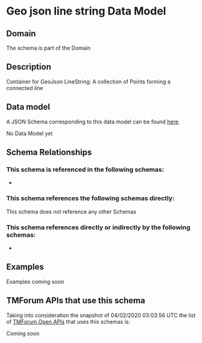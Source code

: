 # Geo json line string Data Model

## Domain

The  schema is part of the  Domain

## Description

Container for GeoJson LineString: A collection of Points forming a connected line

## Data model

A JSON Schema corresponding to this data model can be found
[here](https://github.com/tmforum-rand/schemas/blob/candidates/Common/GeoJsonLineString.schema.json).

No Data Model yet

## Schema Relationships

### This schema is referenced in the following schemas:

-

### This schema references the following schemas directly:

This schema does not reference any other Schemas

### This schema references directly or indirectly by the following schemas:

-



## Examples

Examples coming soon

## TMForum APIs that use this schema

Taking into consideration the snapshot of 04/02/2020 03:03:56 UTC the list of [TMForum Open APIs](https://www.tmforum.org/open-apis/) that uses this schemas is:

Coming soon